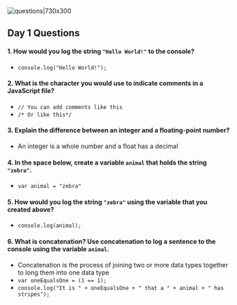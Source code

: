 ![questions|730x300](https://citydadsgroup.com/nyc/wp-content/uploads/sites/2/2017/06/questions-scrabble.jpg)

## Day 1 Questions

#### 1. How would you log the string `"Hello World!"` to the console?
  - `console.log("Hello World!");`
#### 2. What is the character you would use to indicate comments in a JavaScript file?
- `// You can add comments like this`
- `/* Or like this*/`
#### 3. Explain the difference between an integer and a floating-point number?
- An integer is a whole number and a float has a decimal
#### 4. In the space below, create a variable `animal` that holds the string `"zebra"`.
- `var animal = "zebra"`
#### 5. How would you log the string `"zebra"` using the variable that you created above?
- `console.log(animal);`
#### 6. What is concatenation? Use concatenation to log a sentence to the console using the variable `animal`.
- Concatenation is the process of joining two or more data types together to long them into one data type
- `var oneEqualsOne = (1 == 1);`
- `console.log("It is " + oneEqualsOne + " that a " + animal + " has stripes");`
